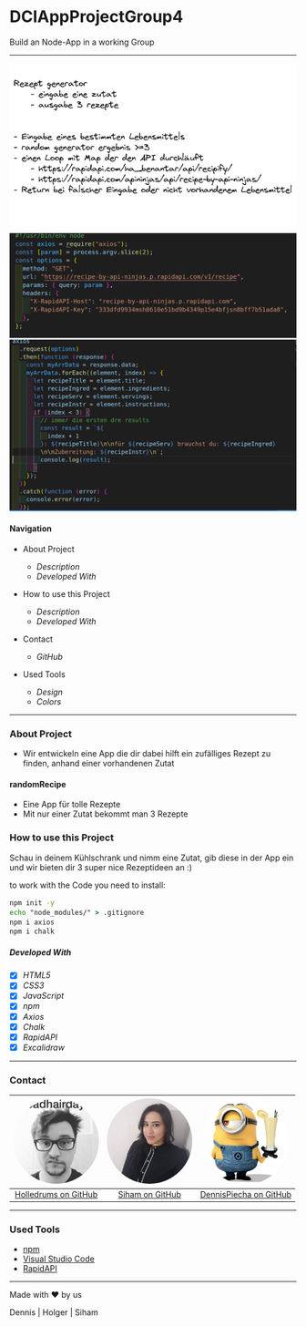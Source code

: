 # DCIAppProjectGroup4

Build an Node-App in a working Group

---

![brainstorm scrabble](./IMG/brainstorm.png)<br>
![code1](./IMG/Teil1.png)<br>
![code2](./IMG/Teil2.png)<br>

#### Navigation

- About Project
  - _Description_
  - _Developed With_
- How to use this Project
  - _Description_
  - _Developed With_
- Contact

  - _GitHub_

- Used Tools
  - _Design_
  - _Colors_

---

### About Project

- Wir entwickeln eine App die dir dabei hilft ein zufälliges Rezept zu finden, anhand einer vorhandenen Zutat

#### randomRecipe

- Eine App für tolle Rezepte
- Mit nur einer Zutat bekommt man 3 Rezepte

### How to use this Project

Schau in deinem Kühlschrank und nimm eine Zutat, gib diese in der App ein und wir bieten dir 3 super nice Rezeptideen an :)

to work with the Code you need to install:

```cmd
npm init -y
echo "node_modules/" > .gitignore
npm i axios
npm i chalk
```

##### Developed With

- [x] _HTML5_
- [x] _CSS3_
- [x] _JavaScript_
- [x] _npm_
- [x] _Axios_
- [x] _Chalk_
- [x] _RapidAPI_
- [x] _Excalidraw_

---

### Contact<br>

| <img style = "border-radius: 50%" src= "./IMG/profilHolle.jpeg" width="150px"> | <img style = "border-radius: 50%" src= "./IMG/siham.saidi.jpg" width="150px"> | <img style = "border-radius: 50%" src= "./IMG/minion.jpg" width="150px"> |
| :----------------------------------------------------------------------------: | :---------------------------------------------------------------------------: | :----------------------------------------------------------------------: |
|       <a href= "https://github.com/holledrums">Holledrums on GitHub</a>        |         <a href= "https://github.com/sihamsaidi">Siham on GitHub</a>          |  <a href= "https://github.com/dennispiecha">DennisPiecha on GitHub</a>   |

---

### Used Tools

- [npm](https://www.npmjs.com/)
- [Visual Studio Code](https://code.visualstudio.com/)
- [RapidAPI](https://rapidapi.com/apininjas/api/recipe-by-api-ninjas/)

---

Made with ❤️ by us

Dennis | Holger | Siham
